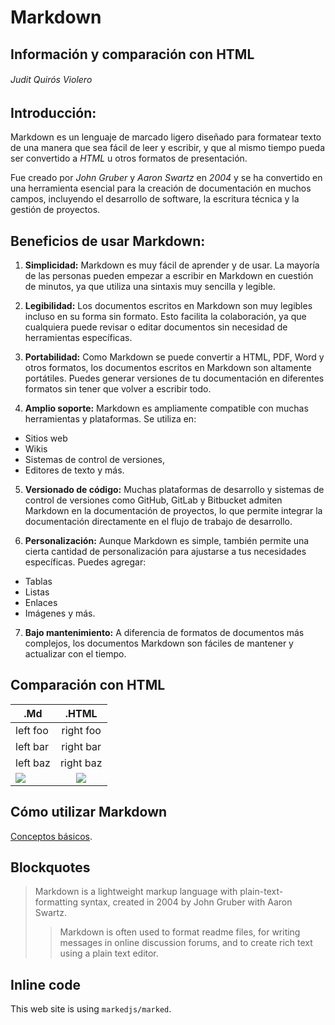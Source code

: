 #

# Markdown


## Información y comparación con HTML
###### *Judit Quirós Violero*

## Introducción:

Markdown es un lenguaje de marcado ligero diseñado para formatear texto de una manera que sea fácil de leer y escribir, y que al mismo tiempo pueda ser convertido a *HTML* u otros formatos de presentación.

Fue creado por *John Gruber* y *Aaron Swartz* en *2004* y se ha convertido en una herramienta esencial para la creación de documentación en muchos campos, incluyendo el desarrollo de software, la escritura técnica y la gestión de proyectos.

## Beneficios de usar Markdown:

1. **Simplicidad:** Markdown es muy fácil de aprender y de usar. La mayoría de las personas pueden empezar a escribir en Markdown en cuestión de minutos, ya que utiliza una sintaxis muy sencilla y legible. 
 
1. **Legibilidad:** Los documentos escritos en Markdown son muy legibles incluso en su forma sin formato. Esto facilita la colaboración, ya que cualquiera puede revisar o editar documentos sin necesidad de herramientas específicas.

1. **Portabilidad:** Como Markdown se puede convertir a HTML, PDF, Word y otros formatos, los documentos escritos en Markdown son altamente portátiles. Puedes generar versiones de tu documentación en diferentes formatos sin tener que volver a escribir todo.

1. **Amplio soporte:** Markdown es ampliamente compatible con muchas herramientas y plataformas. Se utiliza en:
* Sitios web
* Wikis
* Sistemas de control de versiones, 
* Editores de texto y más.

5. **Versionado de código:** Muchas plataformas de desarrollo y sistemas de control de versiones como GitHub, GitLab y Bitbucket admiten Markdown en la documentación de proyectos, lo que permite integrar la documentación directamente en el flujo de trabajo de desarrollo.

1. **Personalización:** Aunque Markdown es simple, también permite una cierta cantidad de personalización para ajustarse a tus necesidades específicas. Puedes agregar:
* Tablas
* Listas
* Enlaces
* Imágenes y más.

7. **Bajo mantenimiento:** A diferencia de formatos de documentos más complejos, los documentos Markdown son fáciles de mantener y actualizar con el tiempo. 


## Comparación con HTML

| .Md           | .HTML         |
| ------------- |:-------------:|
| left foo      | right foo     |
| left bar      | right bar     |
| left baz      | right baz     |
|![](https://upload.wikimedia.org/wikipedia/commons/thumb/4/48/Markdown-mark.svg/250px-Markdown-mark.svg.png)|![](https://upload.wikimedia.org/wikipedia/commons/thumb/6/61/HTML5_logo_and_wordmark.svg/200px-HTML5_logo_and_wordmark.svg.png)

## Cómo utilizar Markdown

[Conceptos básicos](https://experienceleague.adobe.com/docs/contributor/contributor-guide/writing-essentials/markdown.html?lang=es).





## Blockquotes

> Markdown is a lightweight markup language with plain-text-formatting syntax, created in 2004 by John Gruber with Aaron Swartz.
>
>> Markdown is often used to format readme files, for writing messages in online discussion forums, and to create rich text using a plain text editor.

## Inline code

This web site is using `markedjs/marked`.
